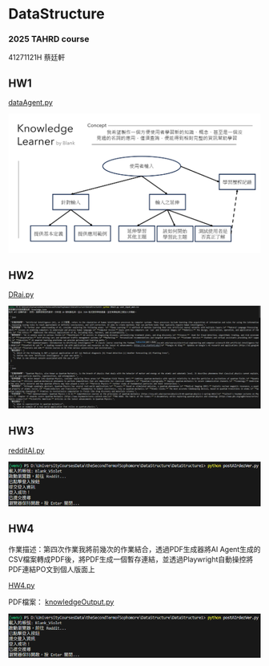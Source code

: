 # DataStructure
### 2025 TAHRD course

41271121H 蔡廷軒

## HW1
[dataAgent.py](https://github.com/BlankTsai/DataStructure/blob/main/dataAgent.py)

![StructureDesign](https://github.com/BlankTsai/DataStructure/blob/main/images/AiAgentStructureDesign.png)

## HW2
[DRai.py](https://github.com/BlankTsai/DataStructure/blob/main/DRai.py)

![HW2Resp](https://github.com/BlankTsai/DataStructure/blob/main/images/HW2exV2.png)

## HW3
[redditAI.py](https://github.com/BlankTsai/DataStructure/blob/main/postAIrdezVer.py)

![HW3Resp](https://github.com/BlankTsai/DataStructure/blob/main/images/HW3.png)

## HW4
作業描述：第四次作業我將前幾次的作業結合，透過PDF生成器將AI Agent生成的CSV檔案轉成PDF後，將PDF生成一個暫存連結，並透過Playwright自動操控將PDF連結PO文到個人版面上

[HW4.py](https://github.com/BlankTsai/DataStructure/blob/main/postAIrdezVer.py)

PDF檔案：
[knowledgeOutput.py](https://github.com/BlankTsai/DataStructure/blob/main/knowledgeOutput.pdf)

![HW3Resp](https://github.com/BlankTsai/DataStructure/blob/main/images/HW3.png)
